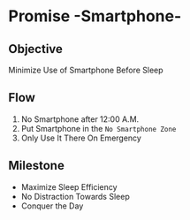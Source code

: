 # Promise -Smartphone-

## Objective

Minimize Use of Smartphone Before Sleep

## Flow

1. No Smartphone after 12:00 A.M.
2. Put Smartphone in the `No Smartphone Zone`
3. Only Use It There On Emergency

## Milestone

- Maximize Sleep Efficiency
- No Distraction Towards Sleep
- Conquer the Day
